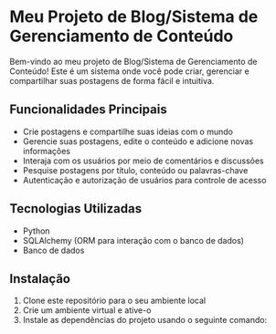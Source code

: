 # Meu Projeto de Blog/Sistema de Gerenciamento de Conteúdo

Bem-vindo ao meu projeto de Blog/Sistema de Gerenciamento de Conteúdo! Este é um sistema onde você pode criar, gerenciar e compartilhar suas postagens de forma fácil e intuitiva.

## Funcionalidades Principais

- Crie postagens e compartilhe suas ideias com o mundo
- Gerencie suas postagens, edite o conteúdo e adicione novas informações
- Interaja com os usuários por meio de comentários e discussões
- Pesquise postagens por título, conteúdo ou palavras-chave
- Autenticação e autorização de usuários para controle de acesso

## Tecnologias Utilizadas

- Python
- SQLAlchemy (ORM para interação com o banco de dados)
- Banco de dados 

## Instalação

1. Clone este repositório para o seu ambiente local
2. Crie um ambiente virtual e ative-o
3. Instale as dependências do projeto usando o seguinte comando:
